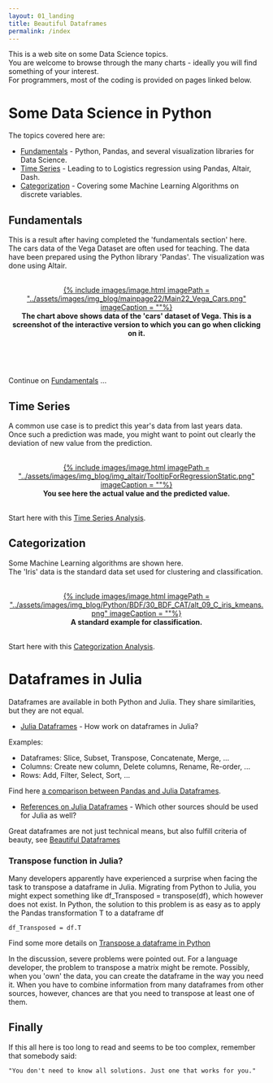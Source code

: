 ```yaml
---
layout: 01_landing
title: Beautiful Dataframes
permalink: /index
---
```




This is a web site on some Data Science topics.<br>
You are welcome to browse through the many charts - ideally you will find something of your interest.<br>
For programmers, most of the coding is provided on pages linked below.<br>


# Some Data Science in Python

The topics covered here are:

- [Fundamentals](fundamentals) - Python, Pandas, and several visualization libraries for Data Science.
- [Time Series](time_series_story) - Leading to to Logistics regression using Pandas, Altair, Dash.
- [Categorization](cat_story) - Covering some Machine Learning Algorithms on discrete variables.


## Fundamentals

This is a result after having completed the 'fundamentals section' here. <br>
The cars data of the Vega Dataset are often used for teaching.
The data have been prepared using the Python library 'Pandas'.
The visualization was done using Altair.

<br>
<center>
<a href="vega_cars_multi_selection">
{% include images/image.html imagePath = "../assets/images/img_blog/mainpage22/Main22_Vega_Cars.png" imageCaption =  ""%}
</a>
<br><b>
The chart above shows data of the 'cars' dataset of Vega. This is a screenshot of the interactive version to which you can go when clicking on it.
 
</b><br>
</center>
<br>

Continue on [Fundamentals](fundamentals) ... 


## Time Series

A common use case is to predict this year's data from last years data. <br>
Once such a prediction was made, you might want to point out clearly the deviation of new value from the prediction. 

<br>
<center>
<a href="time_series_tooltip">
{% include images/image.html imagePath = "../assets/images/img_blog/img_altair/TooltipForRegressionStatic.png" imageCaption =  ""%}
</a>
<br><b>
You see here the actual value and the predicted value. 
</b><br>
</center>
<br>


 Start here with this [Time Series Analysis](time_series_starter).

## Categorization

Some Machine Learning algorithms are shown here.<br>
The 'Iris' data is the standard data set used for clustering and classification.

<br>
<center>
<a href="time_series_tooltip">
{% include images/image.html imagePath = "../assets/images/img_blog/Python/BDF/30_BDF_CAT/alt_09_C_iris_kmeans.png" imageCaption =  ""%}
</a>
<br><b>
A standard example for classification.
</b><br>
</center>
<br>

Start here with this [Categorization Analysis](cat_story).




# Dataframes in Julia

Dataframes are available in both Python and Julia. They share similarities, but they are not equal. 

- [Julia Dataframes](julia_df) - How work on dataframes in Julia?

Examples:
- Dataframes: Slice, Subset, Transpose, Concatenate, Merge, ...
- Columns: Create new column, Delete columns, Rename, Re-order, ...
- Rows: Add, Filter, Select, Sort, ...

Find here [a comparison between Pandas and Julia Dataframes]().

- [References on Julia Dataframes](julia_references) - Which other sources should be used for Julia as well?

Great dataframes are not just technical means, but also fulfill criteria of beauty, see [Beautiful Dataframes](beautiful_dataframes)



### Transpose function in Julia?

Many developers apparently have experienced a surprise when facing the task to transpose a dataframe in Julia. 
Migrating from Python to Julia, you might expect something like df_Transposed = transpose(df), which however does not exist.
In Python, the solution to this problem is as easy as to apply the Pandas transformation T to a dataframe df

>
    df_Transposed = df.T

Find some more details on [Transpose a dataframe in Python](pandas_transpose)

In the discussion, severe problems were pointed out. For a language developer, the problem to transpose a matrix might be remote. Possibly, when you 'own' the data, you can create the dataframe in the way you need it. When you have to combine information from many dataframes from other sources, however, chances are that you need to transpose at least one of them.



## Finally

If this all here is too long to read and seems to be too complex, remember that somebody said:

>
    "You don't need to know all solutions. Just one that works for you."
    